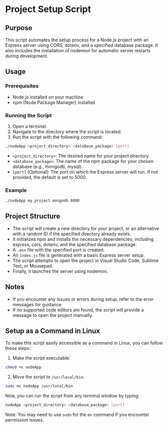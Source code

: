 # Project Setup Script

## Purpose
This script automates the setup process for a Node.js project with an Express server using CORS, dotenv, and a specified database package. It also includes the installation of nodemon for automatic server restarts during development.

## Usage

### Prerequisites
- Node.js installed on your machine
- npm (Node Package Manager) installed

### Running the Script
1. Open a terminal.
2. Navigate to the directory where the script is located.
3. Run the script with the following command:

```bash
./nodeApp <project_directory> <database_package> [port]
```

- `<project_directory>`: The desired name for your project directory.
- `<database_package>`: The name of the npm package for your chosen database (e.g., mongodb, mysql).
- `[port]` (Optional): The port on which the Express server will run. If not provided, the default is set to 5000.

### Example
```bash
./nodeApp my_project mongodb 8080
```

## Project Structure
- The script will create a new directory for your project, or an alternative with a random ID if the specified directory already exists.
- It initializes npm and installs the necessary dependencies, including express, cors, dotenv, and the specified database package.
- A `.env` file with the specified port is created.
- An `index.js` file is generated with a basic Express server setup.
- The script attempts to open the project in Visual Studio Code, Sublime Text, or Mousepad.
- Finally, it launches the server using nodemon.

## Notes
- If you encounter any issues or errors during setup, refer to the error messages for guidance.
- If no supported code editors are found, the script will provide a message to open the project manually.

## Setup as a Command in Linux
To make this script easily accessible as a command in Linux, you can follow these steps:

1. Make the script executable:

```bash
chmod +x nodeApp
```

2. Move the script to `/usr/local/bin`:

```bash
sudo mv nodeApp /usr/local/bin
```

Now, you can run the script from any terminal window by typing:

```bash
nodeApp <project_directory> <database_package> [port]
```

Note: You may need to use `sudo` for the `mv` command if you encounter permission issues.
